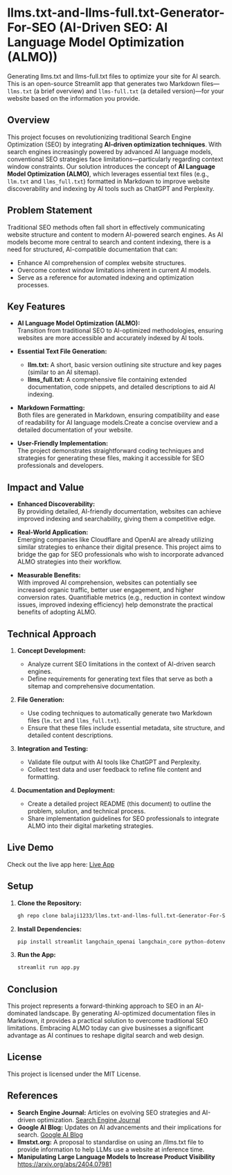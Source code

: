 # llms.txt-and-llms-full.txt-Generator-For-SEO (AI-Driven SEO: AI Language Model Optimization (ALMO))
Generating  llms.txt and llms-full.txt files to optimize your site for AI search.
This  is an open-source Streamlit app that generates two Markdown files—`llms.txt` (a brief overview) and `llms-full.txt` (a detailed version)—for your website based on the information you provide.

## Overview

This project focuses on revolutionizing traditional Search Engine Optimization (SEO) by integrating **AI-driven optimization techniques**. With search engines increasingly powered by advanced AI language models, conventional SEO strategies face limitations—particularly regarding context window constraints. Our solution introduces the concept of **AI Language Model Optimization (ALMO)**, which leverages essential text files (e.g., `llm.txt` and `llms_full.txt`) formatted in Markdown to improve website discoverability and indexing by AI tools such as ChatGPT and Perplexity.


## Problem Statement

Traditional SEO methods often fall short in effectively communicating website structure and content to modern AI-powered search engines. As AI models become more central to search and content indexing, there is a need for structured, AI-compatible documentation that can:
- Enhance AI comprehension of complex website structures.
- Overcome context window limitations inherent in current AI models.
- Serve as a reference for automated indexing and optimization processes.

## Key Features

- **AI Language Model Optimization (ALMO):**  
  Transition from traditional SEO to AI-optimized methodologies, ensuring websites are more accessible and accurately indexed by AI tools.

- **Essential Text File Generation:**  
  - **llm.txt:** A short, basic version outlining site structure and key pages (similar to an AI sitemap).
  - **llms_full.txt:** A comprehensive file containing extended documentation, code snippets, and detailed descriptions to aid AI indexing.


- **Markdown Formatting:**  
  Both files are generated in Markdown, ensuring compatibility and ease of readability for AI language models.Create a concise overview and a detailed documentation of your website.

- **User-Friendly Implementation:**  
  The project demonstrates straightforward coding techniques and strategies for generating these files, making it accessible for SEO professionals and developers.



## Impact and Value

- **Enhanced Discoverability:**  
  By providing detailed, AI-friendly documentation, websites can achieve improved indexing and searchability, giving them a competitive edge.
  
- **Real-World Application:**  
  Emerging companies like Cloudflare and OpenAI are already utilizing similar strategies to enhance their digital presence. This project aims to bridge the gap for SEO professionals who wish to incorporate advanced ALMO strategies into their workflow.

- **Measurable Benefits:**  
  With improved AI comprehension, websites can potentially see increased organic traffic, better user engagement, and higher conversion rates. Quantifiable metrics (e.g., reduction in context window issues, improved indexing efficiency) help demonstrate the practical benefits of adopting ALMO.

## Technical Approach

1. **Concept Development:**  
   - Analyze current SEO limitations in the context of AI-driven search engines.
   - Define requirements for generating text files that serve as both a sitemap and comprehensive documentation.

2. **File Generation:**  
   - Use coding techniques to automatically generate two Markdown files (`lm.txt` and `llms_full.txt`).
   - Ensure that these files include essential metadata, site structure, and detailed content descriptions.

3. **Integration and Testing:**  
   - Validate file output with AI tools like ChatGPT and Perplexity.
   - Collect test data and user feedback to refine file content and formatting.

4. **Documentation and Deployment:**  
   - Create a detailed project README (this document) to outline the problem, solution, and technical process.
   - Share implementation guidelines for SEO professionals to integrate ALMO into their digital marketing strategies.


## Live Demo

Check out the live app here: [Live App](https://llmo-aio.streamlit.app/)

## Setup

1. **Clone the Repository:**
   ```bash
   gh repo clone balaji1233/llms.txt-and-llms-full.txt-Generator-For-SEO
   ```

2. **Install Dependencies:**
   ```bash
   pip install streamlit langchain_openai langchain_core python-dotenv
   ```

3. **Run the App:**
   ```bash
   streamlit run app.py
   ```
## Conclusion

This project represents a forward-thinking approach to SEO in an AI-dominated landscape. By generating AI-optimized documentation files in Markdown, it provides a practical solution to overcome traditional SEO limitations. Embracing ALMO today can give businesses a significant advantage as AI continues to reshape digital search and web design.
## License

This project is licensed under the MIT License.

## References

- **Search Engine Journal:** Articles on evolving SEO strategies and AI-driven optimization. [Search Engine Journal](https://www.searchenginejournal.com)
- **Google AI Blog:** Updates on AI advancements and their implications for search. [Google AI Blog](https://ai.googleblog.com)
- **llmstxt.org:**  A proposal to standardise on using an /llms.txt file to provide information to help LLMs use a website at inference time.
- **Manipulating Large Language Models to Increase Product Visibility** https://arxiv.org/abs/2404.07981  
